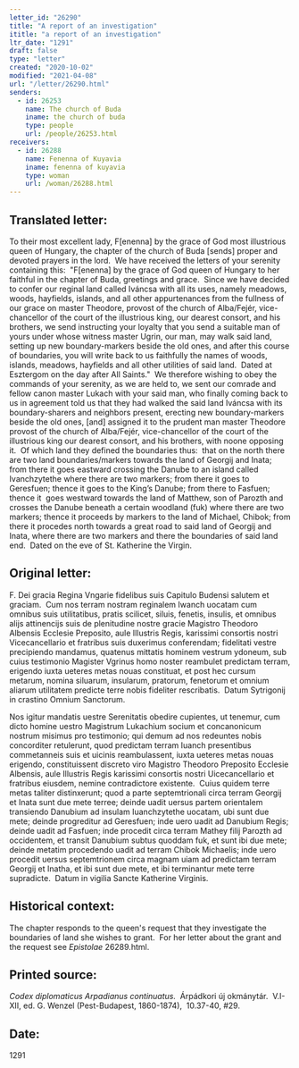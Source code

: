 ```yaml
---
letter_id: "26290"
title: "A report of an investigation"
ititle: "a report of an investigation"
ltr_date: "1291"
draft: false
type: "letter"
created: "2020-10-02"
modified: "2021-04-08"
url: "/letter/26290.html"
senders:
  - id: 26253
    name: The church of Buda
    iname: the church of buda
    type: people
    url: /people/26253.html
receivers:
  - id: 26288
    name: Fenenna of Kuyavia
    iname: fenenna of kuyavia
    type: woman
    url: /woman/26288.html
---
```

<h2> Translated letter:</h2><p>To their most excellent lady, F[enenna] by the grace of God most illustrious queen of Hungary, the chapter of the church of Buda [sends] proper and devoted prayers in the lord.&nbsp; We have received the letters of your serenity containing this:&nbsp; "F[enenna] by the grace of God queen of Hungary to her faithful in the chapter of Buda, greetings and grace.&nbsp; Since we have decided to confer our reginal land called Iváncsa with all its uses, namely meadows, woods, hayfields, islands, and all other appurtenances from the fullness of our grace on master Theodore, provost of the church of Alba/Fejér, vice-chancellor of the court of the illustrious king, our dearest consort, and his brothers, we send instructing your loyalty that you send a suitable man of yours under whose witness master Ugrin, our man, may walk said land, setting up new boundary-markers beside the old ones, and after this course of boundaries, you will write back to us faithfully the names of woods, islands, meadows, hayfields and all other utilities of said land.&nbsp; Dated at Esztergom on the day after All Saints."&nbsp; We therefore wishing to obey the commands of your serenity, as we are held to, we sent our comrade and fellow canon master Lukach with your said man, who finally coming back to us in agreement told us that they had walked the said land Iváncsa with its boundary-sharers and neighbors present, erecting new boundary-markers beside the old ones, [and] assigned it to the prudent man master Theodore provost of the church of Alba/Fejér, vice-chancellor of the court of the illustrious king our dearest consort, and his brothers, with noone opposing it.&nbsp; Of which land they defined the boundaries thus:&nbsp; that on the north there are two land boundaries/markers towards the land of Georgij and Inata; from there it goes eastward crossing the Danube to an island called Ivanchzytethe where there are two markers; from there it goes to Geresfuen; thence it goes to the King’s Danube; from there to Fasfuen; thence it&nbsp; goes westward towards the land of Matthew, son of Parozth and crosses the Danube beneath a certain woodland (fuk) where there are two markers; thence it proceeds by markers to the land of Michael, Chibok; from there it procedes north towards a great road to said land of Georgij and Inata, where there are two markers and there the boundaries of said land end.&nbsp; Dated on the eve of St. Katherine the Virgin.</p><h2 class="mt-4"> Original letter:</h2><p>F. Dei gracia Regina Vngarie fidelibus suis Capitulo Budensi salutem et graciam.&nbsp; Cum nos terram nostram reginalem Iwanch uocatam cum omnibus suis utilitatibus, pratis scilicet, siluis, fenetis, insulis, et omnibus alijs attinencijs suis de plenitudine nostre gracie Magistro Theodoro Albensis Ecclesie Preposito, aule Illustris Regis, karissimi consortis nostri Vicecancellario et fratribus suis duxerimus conferendam; fidelitati vestre precipiendo mandamus, quatenus mittatis hominem vestrum ydoneum, sub cuius testimonio Magister Vgrinus homo noster reambulet predictam terram, erigendo iuxta ueteres metas nouas constituat, et post hec cursum metarum, nomina siluarum, insularum, pratorum, fenetorum et omnium aliarum utilitatem predicte terre nobis fideliter rescribatis.&nbsp; Datum Sytrigonij in crastino Omnium Sanctorum.</p><p>Nos igitur mandatis uestre Serenitatis obedire cupientes, ut tenemur, cum dicto homine uestro Magistrum Lukachium socium et concanonicum nostrum misimus pro testimonio; qui demum ad nos redeuntes nobis concorditer retulerunt, quod predictam terram Iuanch presentibus commetanneis suis et uicinis reambulassent, iuxta ueteres metas nouas erigendo, constituissent discreto viro Magistro Theodoro Preposito Ecclesie Albensis, aule Illustris Regis karissimi consortis nostri Uicecancellario et fratribus eiusdem, nemine contradictore existente.&nbsp; Cuius quidem terre metas taliter distinxerunt; quod a parte septemtrionali circa terram Georgij et Inata sunt due mete terree; deinde uadit uersus partem orientalem transiendo Danubium ad insulam Iuanchzytethe uocatam, ubi sunt due mete; deinde progreditur ad Geresfuen; inde uero uadit ad Danubium Regis; deinde uadit ad Fasfuen; inde procedit circa terram Mathey filij Parozth ad occidentem, et transit Danubium subtus quoddam fuk, et sunt ibi due mete; deinde metatim procedendo uadit ad terram Chibok Michaelis; inde uero procedit uersus septemtrionem circa magnam uiam ad predictam terram Georgij et Inatha, et ibi sunt due mete, et ibi terminantur mete terre supradicte.&nbsp; Datum in vigilia Sancte Katherine Virginis.</p><h2 class="mt-4"> Historical context:</h2><p>The chapter responds to the queen's request that they investigate the boundaries of land she wishes to grant.&nbsp; For her letter about the grant and the request see <em>Epistolae</em> 26289.html.</p><h2 class="mt-4"> Printed source:</h2><p><em>Codex diplomaticus Arpadianus continuatus.&nbsp;</em>&nbsp;Árpádkori új okmánytár.&nbsp; V.I-XII, ed. G. Wenzel (Pest-Budapest, 1860-1874),&nbsp;&nbsp;10.37-40, #29.</p><h2 class="mt-4"> Date:</h2>1291